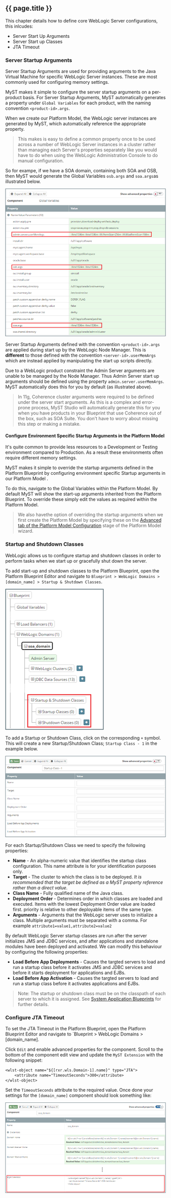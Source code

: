## {{ page.title }}

This chapter details how to define core WebLogic Server configurations, this inlcudes:

* Server Start Up Arguments
* Server Start up Classes
* JTA Timeout

### Server Startup Arguments
Server Startup Arguments are used for providing arguments to the Java Virtual Machine for specific WebLogic Server instances. These are most commonly used for configuring memory settings. 

MyST makes it simple to configure the server startup arguments on a per-product basis. For Server Startup Arguments, MyST automatically generates a property under `Global Variables` for each product, with the naming convention `<product-id>.args`. 

When we create our Platform Model, the WebLogic server instances are generated by MyST, which automatically reference the appropriate property. 

> This makes is easy to define a common property once to be used across a number of WebLogic Server instances in a cluster rather than managing each Server's properties separately like you would have to do when using the WebLogic Administration Console to do manual configuration.

So for exampe, if we have a SOA domain, containing both SOA and OSB, then MyST would generate the Global Variables `osb.args` and `soa.args`as illustrated below.

![](img/setServerStartupArguments.png)

Server Startup Arguments defined with the convention `<product-id>.args` are applied during start up by the WebLogic Node Manager. This is **different** to those defined with the convention `<server-id>.userMemArgs` which are instead applied by manipulating the start up scripts directly. 

Due to a WebLogic product constraint the Admin Server arguments are unable to be managed by the Node Manager. Thus Admin Server start up arguments should be defined using the property `admin.server.userMemArgs`. MyST automatically does this for you by default (as illustrated above).

> In 11g, Coherence cluster arguments were required to be defined under the server start arguments. As this is a complex and error-prone process, MyST Studio will automatically generate this for you when you have products in your Blueprint that use Coherence out of the box, such as SOA Suite. You don't have to worry about missing this step or making a mistake.

#### Configure Environment Specific Startup Arguments in the Platform Model
It's quite common to provide less resources to a Development or Testing environment compared to Production. As a result these environments often require different memory settings.

MyST makes it simple to override the startup arguments defined in the Platform Blueprint by configuring environment specific Startup arguments in our Platform Model
. 

To do this, navigate to the Global Variables within the Platform Model. By default MyST will show the start-up arguments inherited from the Platform Blueprint. To override these simply edit the values as required within the Platform Model.

> We also havethe option of overriding the startup arguments when we first create the Platform Model by specifying these on the [Advanced tab of the Platform Model Configuration](/part3/3.2.createPlatformModel/3.2.1.createPlatformModelPreExisting.md#override) stage of the Platform Model wizard.

### Startup and Shutdown Classes
WebLogic allows us to configure startup and shutdown classes in order to perform tasks when we start up or gracefully shut down the server. 

To add start-up and shutdown classes to the Platform Blueprint, open the Platform Blueprint Editor and navigate to `Blueprint > WebLogic Domains > [domain_name] > Startup & Shutdown Classes`.

![](img/navigateStartupClasses.png)

To add a Startup or Shutdown Class, click on the corresponding `+` symbol. This will create a new Startup/Shutdown Class; `Startup Class - 1` in the example below.

![](img/newStartupClass.png)

For each Startup/Shutdown Class we need to specify the following properties:

* **Name** - An alpha-numeric value that identifies the startup class configuration. This name attribute is for your identification purposes only.
* **Target** - The cluster to which the class is to be deployed. *It is recommended that the target be defined as a MyST property reference rather than a direct value*.
* **Class Name** - Fully qualified name of the Java class.
* **Deployment Order** - Determines order in which classes are loaded and executed. Items with the lowest Deployment Order value are loaded first. priority is relative to other deployable items of the same type.
* **Arguments** - Arguments that the WebLogic server uses to initialize a class. Multiple arguments must be separated with a comma. For example `attribute1=value1,attribute2=value2`

By default WebLogic Server startup classes are run after the server initializes JMS and JDBC services, and after applications and standalone modules have been deployed and activated. We can modify this behaviour by configuring the following properties:

* **Load Before App Deployments** - Causes the targted servers to load and run a startup class before it activates JMS and JDBC services and before it starts deployment for applications and EJBs.
* **Load Before App Activation** - Causes the targted servers to load and run a startup class before it activates applications and EJBs.

> Note: The startup or shutdown class must be on the classpath of each server to which it is assigned. See [System Application Blueprints](tbc) for further details.

### Configure JTA Timeout
To set the JTA Timeout in the Platform Blueprint, open the Platform Blueprint Editor and navigate to `Blueprint > WebLogic Domains > [domain_name].

Click `Edit` and enable advanced properties for the component. Scroll to the bottom of the component edit view and update the `MyST Extension` with the following snippet:

```
<wlst-object name="${[rxr.wls.Domain-1].name}" type="JTA">
    <attribute name="TimeoutSeconds">300</attribute>
</wlst-object>
```

Set the `TimeoutSeconds` attribute to the required value. Once done your settings for the `[domain_name]` component should look something like:

![](img/setJTATimeout.png)

